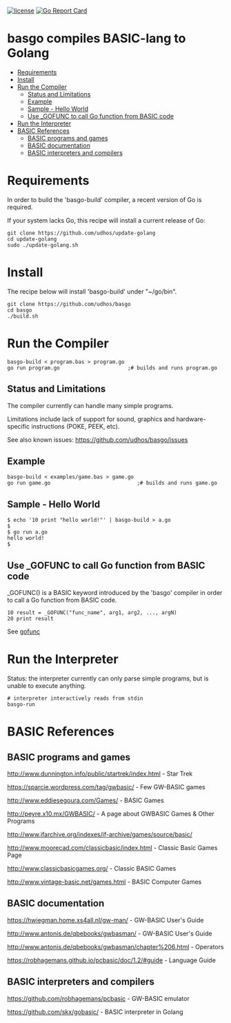 [![license](http://img.shields.io/badge/license-MIT-blue.svg)](https://github.com/udhos/basgo/blob/master/LICENSE)
[![Go Report Card](https://goreportcard.com/badge/github.com/udhos/basgo)](https://goreportcard.com/report/github.com/udhos/basgo)

# basgo compiles BASIC-lang to Golang

* [Requirements](#requirements)
* [Install](#install)
* [Run the Compiler](#run-the-compiler)
  * [Status and Limitations](#status-and-limitations)
  * [Example](#example)
  * [Sample \- Hello World](#sample---hello-world)
  * [Use \_GOFUNC to call Go function from BASIC code](#use-_gofunc-to-call-go-function-from-basic-code)
* [Run the Interpreter](#run-the-interpreter)
* [BASIC References](#basic-references)
  * [BASIC programs and games](#basic-programs-and-games)
  * [BASIC documentation](#basic-documentation)
  * [BASIC interpreters and compilers](#basic-interpreters-and-compilers)

# Requirements

In order to build the 'basgo-build' compiler, a recent version of Go is required.

If your system lacks Go, this recipe will install a current release of Go:

    git clone https://github.com/udhos/update-golang
    cd update-golang
    sudo ./update-golang.sh

# Install

The recipe below will install 'basgo-build' under "~/go/bin".

    git clone https://github.com/udhos/basgo
    cd basgo
    ./build.sh

# Run the Compiler

    basgo-build < program.bas > program.go
    go run program.go                      ;# builds and runs program.go

## Status and Limitations

The compiler currently can handle many simple programs.

Limitations include lack of support for sound, graphics and hardware-specific instructions (POKE, PEEK, etc).

See also known issues: https://github.com/udhos/basgo/issues

## Example

    basgo-build < examples/game.bas > game.go
    go run game.go                            ;# builds and runs game.go

## Sample - Hello World

    $ echo '10 print "hello world!"' | basgo-build > a.go
    $
    $ go run a.go
    hello world!
    $

## Use \_GOFUNC to call Go function from BASIC code

\_GOFUNC() is a BASIC keyword introduced by the 'basgo' compiler in order to call a Go function from BASIC code.

    10 result = _GOFUNC("func_name", arg1, arg2, ..., argN)
    20 print result

See [gofunc](gofunc)

# Run the Interpreter

Status: the interpreter currently can only parse simple programs, but is unable to execute anything.

    # interpreter interactively reads from stdin
    basgo-run

# BASIC References

## BASIC programs and games

http://www.dunnington.info/public/startrek/index.html - Star Trek

https://sparcie.wordpress.com/tag/gwbasic/ - Few GW-BASIC games

http://www.eddiesegoura.com/Games/ - BASIC Games

http://peyre.x10.mx/GWBASIC/ - A page about GWBASIC Games & Other Programs

http://www.ifarchive.org/indexes/if-archive/games/source/basic/

http://www.moorecad.com/classicbasic/index.html - Classic Basic Games Page

http://www.classicbasicgames.org/ - Classic BASIC Games

http://www.vintage-basic.net/games.html - BASIC Computer Games

## BASIC documentation

https://hwiegman.home.xs4all.nl/gw-man/ - GW-BASIC User's Guide

http://www.antonis.de/qbebooks/gwbasman/ - GW-BASIC User's Guide

http://www.antonis.de/qbebooks/gwbasman/chapter%206.html - Operators

https://robhagemans.github.io/pcbasic/doc/1.2/#guide - Language Guide

## BASIC interpreters and compilers

https://github.com/robhagemans/pcbasic - GW-BASIC emulator

https://github.com/skx/gobasic/ - BASIC interpreter in Golang

